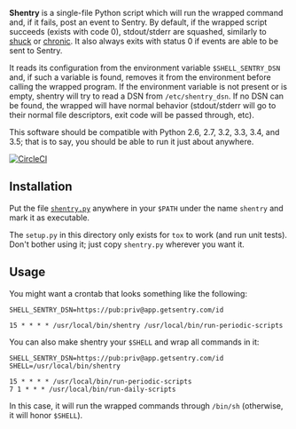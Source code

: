 **Shentry** is a single-file Python script which will run the wrapped
command and, if it fails, post an event to Sentry. By default, if the
wrapped script succeeds (exists with code 0), stdout/stderr are squashed,
similarly to [shuck](https://github.com/thwarted/shuck) or
[chronic](https://joeyh.name/code/moreutils/). It also always exits with
status 0 if events are able to be sent to Sentry.

It reads its configuration from the environment variable `$SHELL_SENTRY_DSN`
and, if such a variable is found, removes it from the environment before
calling the wrapped program. If the environment variable is not present or
is empty, shentry will try to read a DSN from `/etc/shentry_dsn`. If no DSN
can be found, the wrapped will have normal behavior (stdout/stderr will go
to their normal file descriptors, exit code will be passed through, etc).

This software should be compatible with Python 2.6, 2.7, 3.2, 3.3, 3.4, and
3.5; that is to say, you should be able to run it just about anywhere.

[![CircleCI](https://circleci.com/gh/EasyPost/shentry.svg?style=svg&circle-token=a7b52d03e1fa42fdf2bfa51d6b01f84f08a6a710)](https://circleci.com/gh/EasyPost/shentry)


## Installation

Put the file [`shentry.py`](shentry.py) anywhere in your `$PATH` under the
name `shentry` and mark it as executable.

The `setup.py` in this directory only exists for `tox` to work (and run unit
tests). Don't bother using it; just copy `shentry.py` wherever you want it.

## Usage

You might want a crontab that looks something like the following:

    SHELL_SENTRY_DSN=https://pub:priv@app.getsentry.com/id

    15 * * * * /usr/local/bin/shentry /usr/local/bin/run-periodic-scripts

You can also make shentry your `$SHELL` and wrap all commands in it:

    SHELL_SENTRY_DSN=https://pub:priv@app.getsentry.com/id
    SHELL=/usr/local/bin/shentry

    15 * * * * /usr/local/bin/run-periodic-scripts
    7 1 * * * /usr/local/bin/run-daily-scripts

In this case, it will run the wrapped commands through `/bin/sh` (otherwise, it will honor `$SHELL`).
